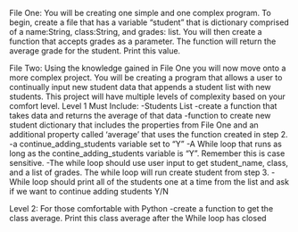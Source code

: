 File One: You will be creating one simple and one complex program. To
begin, create a file that has a variable “student” that is dictionary comprised
of a name:String, class:String, and grades: list. You will then create a
function that accepts grades as a parameter. The function will return the
average grade for the student. Print this value.

File Two: Using the knowledge gained in File One you will now move onto a
more complex project. You will be creating a program that allows a user to
continually input new student data that appends a student list with new
students. This project will have multiple levels of complexity based on your
comfort level.
Level 1 Must Include:
-Students List
-create a function that takes data and returns the average of that data
-function to create new student dictionary that includes the properties from
File One and an additional property called ‘average’ that uses the function
created in step 2.
-a continue_adding_students variable set to “Y”
-A While loop that runs as long as the contine_adding_students variable is
“Y”. Remember this is case sensitive.
-The while loop should use user input to get student_name, class, and a list
of grades. The while loop will run create student from step 3.
-While loop should print all of the students one at a time from the list and
ask if we want to continue adding students Y/N

Level 2: For those comfortable with Python
-create a function to get the class average. Print this class average after
the While loop has closed
